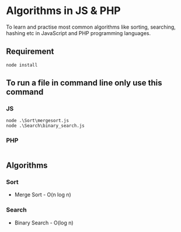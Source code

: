 # Algorithms in JS & PHP
To learn and practise most common algorithms like sorting, searching, hashing etc in JavaScript and PHP programming languages.

## Requirement 
```
node install
```

## To run a file in command line only use this command

### JS
```
node .\Sort\mergesort.js
node .\Search\binary_search.js
```
### PHP
```

```

## Algorithms
### Sort
- Merge Sort - O(n log n)
### Search
- Binary Search - O(log n)